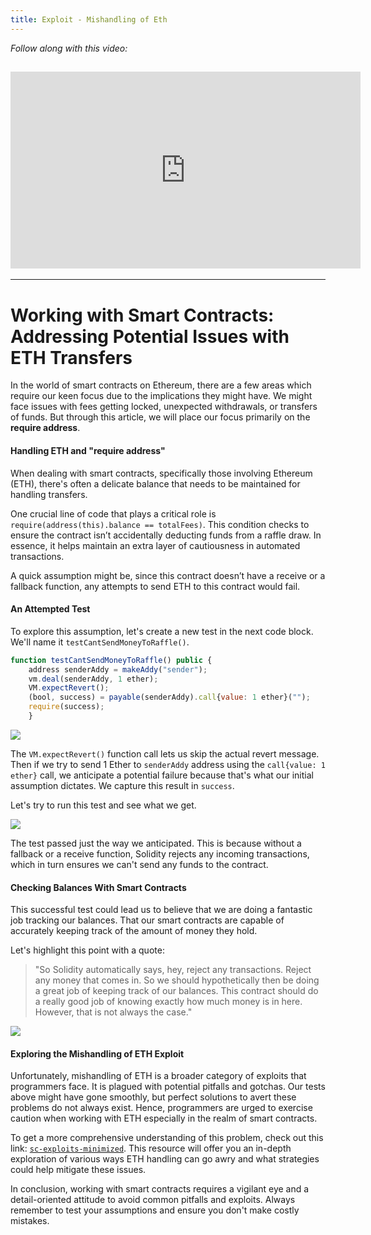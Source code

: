 ```yaml
---
title: Exploit - Mishandling of Eth
---
```


_Follow along with this video:_

## <iframe width="560" height="315" src="https://youtu.be/U6KbdtD_VLA" title="YouTube Player" frameborder="0" allow="accelerometer; autoplay; clipboard-write; encrypted-media; gyroscope; picture-in-picture; web-share" allowfullscreen></iframe>

---

# Working with Smart Contracts: Addressing Potential Issues with ETH Transfers

In the world of smart contracts on Ethereum, there are a few areas which require our keen focus due to the implications they might have. We might face issues with fees getting locked, unexpected withdrawals, or transfers of funds. But through this article, we will place our focus primarily on the **require address**.

#### Handling ETH and "require address"

When dealing with smart contracts, specifically those involving Ethereum (ETH), there's often a delicate balance that needs to be maintained for handling transfers.

One crucial line of code that plays a critical role is `require(address(this).balance == totalFees)`. This condition checks to ensure the contract isn’t accidentally deducting funds from a raffle draw. In essence, it helps maintain an extra layer of cautiousness in automated transactions.

A quick assumption might be, since this contract doesn’t have a receive or a fallback function, any attempts to send ETH to this contract would fail.

#### An Attempted Test

To explore this assumption, let's create a new test in the next code block. We'll name it `testCantSendMoneyToRaffle()`.

```js
function testCantSendMoneyToRaffle() public {
    address senderAddy = makeAddy("sender");
    vm.deal(senderAddy, 1 ether);
    VM.expectRevert();
    (bool, success) = payable(senderAddy).call{value: 1 ether}("");
    require(success);
    }
```

![](https://cdn.videotap.com/TktbUtvsD0DdyS1GHOkN-69.09.png)

The `VM.expectRevert()` function call lets us skip the actual revert message. Then if we try to send 1 Ether to `senderAddy` address using the `call{value: 1 ether}` call, we anticipate a potential failure because that's what our initial assumption dictates. We capture this result in `success`.

Let's try to run this test and see what we get.

![](https://cdn.videotap.com/K4rV8gMLh0Uma7eqS3eg-92.12.png)

The test passed just the way we anticipated. This is because without a fallback or a receive function, Solidity rejects any incoming transactions, which in turn ensures we can't send any funds to the contract.

#### Checking Balances With Smart Contracts

This successful test could lead us to believe that we are doing a fantastic job tracking our balances. That our smart contracts are capable of accurately keeping track of the amount of money they hold.

Let's highlight this point with a quote:

> "So Solidity automatically says, hey, reject any transactions. Reject any money that comes in. So we should hypothetically then be doing a great job of keeping track of our balances. This contract should do a really good job of knowing exactly how much money is in here. However, that is not always the case."

![](https://cdn.videotap.com/fZe2PQqfTrVFeqENHfi4-128.97.png)

#### Exploring the Mishandling of ETH Exploit

Unfortunately, mishandling of ETH is a broader category of exploits that programmers face. It is plagued with potential pitfalls and gotchas. Our tests above might have gone smoothly, but perfect solutions to avert these problems do not always exist. Hence, programmers are urged to exercise caution when working with ETH especially in the realm of smart contracts.

To get a more comprehensive understanding of this problem, check out this link: [`sc-exploits-minimized`](https://github.com/Cyfrin/sc-exploits-minimized). This resource will offer you an in-depth exploration of various ways ETH handling can go awry and what strategies could help mitigate these issues.

In conclusion, working with smart contracts requires a vigilant eye and a detail-oriented attitude to avoid common pitfalls and exploits. Always remember to test your assumptions and ensure you don't make costly mistakes.
